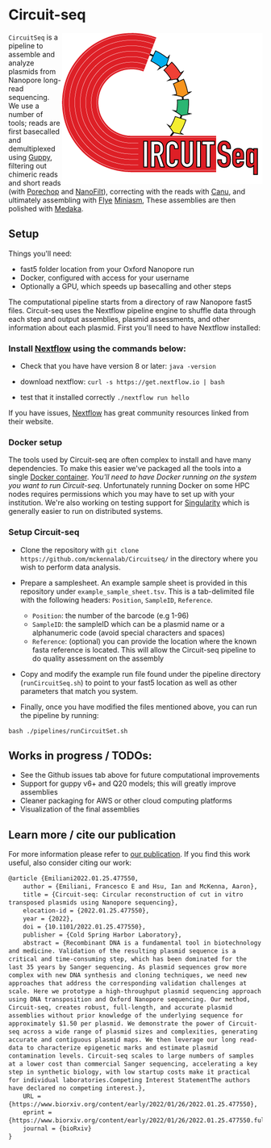 
# Circuit-seq
<img align="right" src="https://github.com/mckennalab/Circuitseq/blob/main/circuitSeq_logo_red.png?raw=true">

`CircuitSeq` is a pipeline to assemble and analyze plasmids from Nanopore long-read sequencing. We use a number of tools; reads are first basecalled and demultiplexed using [Guppy](https://nanoporetech.com/), filtering out chimeric reads and short reads (with [Porechop](https://github.com/rrwick/Porechop) and [NanoFilt](https://github.com/wdecoster/nanofilt)), correcting with the reads with [Canu](https://github.com/marbl/canu), and ultimately assembling with [Flye](https://github.com/fenderglass/Flye/) [Miniasm](https://github.com/lh3/miniasm), These assemblies are then polished with [Medaka](https://github.com/nanoporetech/medaka). 

## Setup 

Things you'll need:

- fast5 folder location from your Oxford Nanopore run
- Docker, configured with access for your username
- Optionally a GPU, which speeds up basecalling and other steps

The computational pipeline starts from a directory of raw Nanopore fast5 files. Circuit-seq uses the Nextflow pipeline engine to shuffle data through each step and output assemblies, plasmid assessments, and other information about each plasmid. First you'll need to have Nextflow installed:

### Install [Nextflow](https://www.nextflow.io/) using the commands below:

- Check that you have have version 8 or later:
```java -version ```

- download nextflow:
```curl -s https://get.nextflow.io | bash ```

- test that it installed correctly
```./nextflow run hello ```

If you have issues, [Nextflow](https://www.nextflow.io/) has great community resources linked from their website.

### Docker setup

The tools used by Circuit-seq are often complex to install and have many dependencies. To make this easier we've packaged all the tools into a single [Docker container](https://hub.docker.com/repository/docker/aaronmck/plasmidassembly). *You'll need to have Docker running on the system you want to run Circuit-seq*. Unfortunately running Docker on some HPC nodes requires permissions which you may have to set up with your institution. We're also working on testing support for [Singularity](https://sylabs.io/guides/3.5/user-guide/introduction.html) which is generally easier to run on distributed systems. 

### Setup Circuit-seq

- Clone the repository with ```git clone https://github.com/mckennalab/Circuitseq/``` in the directory where you wish to perform data analysis. 

- Prepare a samplesheet. An example sample sheet is provided in this repository under `example_sample_sheet.tsv`. This is a tab-delimited file with the following headers: `Position`, `SampleID`, `Reference`.  
  - `Position`: the number of the barcode (e.g 1-96) 
  - `SampleID`: the sampleID which can be a plasmid name or a alphanumeric code (avoid special characters and spaces)
  - `Reference`: (optional) you can provide the location where the known fasta reference is located. This will allow the Circuit-seq pipeline to do quality assessment on the assembly

- Copy and modify the example run file found under the pipeline directory (`runCircuitSeq.sh`) to point to your fast5 location as well as other parameters that match you system.

- Finally, once you have modified the files mentioned above, you can run the pipeline by running:
```
bash ./pipelines/runCircuitSet.sh
```

## Works in progress / TODOs:
- See the Github issues tab above for future computational improvements
- Support for guppy v6+ and Q20 models; this will greatly improve assemblies
- Cleaner packaging for AWS or other cloud computing platforms
- Visualization of the final assemblies

## Learn more / cite our publication

For more information please refer to [our publication](https://www.biorxiv.org/content/10.1101/2022.01.25.477550v1). If you find this work useful, also consider citing our work: 

```
@article {Emiliani2022.01.25.477550,
	author = {Emiliani, Francesco E and Hsu, Ian and McKenna, Aaron},
	title = {Circuit-seq: Circular reconstruction of cut in vitro transposed plasmids using Nanopore sequencing},
	elocation-id = {2022.01.25.477550},
	year = {2022},
	doi = {10.1101/2022.01.25.477550},
	publisher = {Cold Spring Harbor Laboratory},
	abstract = {Recombinant DNA is a fundamental tool in biotechnology and medicine. Validation of the resulting plasmid sequence is a critical and time-consuming step, which has been dominated for the last 35 years by Sanger sequencing. As plasmid sequences grow more complex with new DNA synthesis and cloning techniques, we need new approaches that address the corresponding validation challenges at scale. Here we prototype a high-throughput plasmid sequencing approach using DNA transposition and Oxford Nanopore sequencing. Our method, Circuit-seq, creates robust, full-length, and accurate plasmid assemblies without prior knowledge of the underlying sequence for approximately $1.50 per plasmid. We demonstrate the power of Circuit-seq across a wide range of plasmid sizes and complexities, generating accurate and contiguous plasmid maps. We then leverage our long read-data to characterize epigenetic marks and estimate plasmid contamination levels. Circuit-seq scales to large numbers of samples at a lower cost than commercial Sanger sequencing, accelerating a key step in synthetic biology, with low startup costs make it practical for individual laboratories.Competing Interest StatementThe authors have declared no competing interest.},
	URL = {https://www.biorxiv.org/content/early/2022/01/26/2022.01.25.477550},
	eprint = {https://www.biorxiv.org/content/early/2022/01/26/2022.01.25.477550.full.pdf},
	journal = {bioRxiv}
}
```
